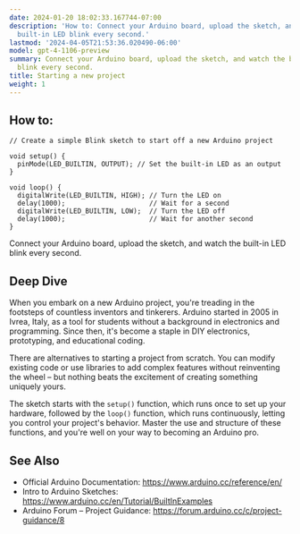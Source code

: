 ```yaml
---
date: 2024-01-20 18:02:33.167744-07:00
description: 'How to: Connect your Arduino board, upload the sketch, and watch the
  built-in LED blink every second.'
lastmod: '2024-04-05T21:53:36.020490-06:00'
model: gpt-4-1106-preview
summary: Connect your Arduino board, upload the sketch, and watch the built-in LED
  blink every second.
title: Starting a new project
weight: 1
---
```


## How to:
```Arduino
// Create a simple Blink sketch to start off a new Arduino project

void setup() {
  pinMode(LED_BUILTIN, OUTPUT); // Set the built-in LED as an output
}

void loop() {
  digitalWrite(LED_BUILTIN, HIGH); // Turn the LED on
  delay(1000);                     // Wait for a second
  digitalWrite(LED_BUILTIN, LOW);  // Turn the LED off
  delay(1000);                     // Wait for another second
}
```

Connect your Arduino board, upload the sketch, and watch the built-in LED blink every second.

## Deep Dive
When you embark on a new Arduino project, you're treading in the footsteps of countless inventors and tinkerers. Arduino started in 2005 in Ivrea, Italy, as a tool for students without a background in electronics and programming. Since then, it's become a staple in DIY electronics, prototyping, and educational coding.

There are alternatives to starting a project from scratch. You can modify existing code or use libraries to add complex features without reinventing the wheel – but nothing beats the excitement of creating something uniquely yours.

The sketch starts with the `setup()` function, which runs once to set up your hardware, followed by the `loop()` function, which runs continuously, letting you control your project's behavior. Master the use and structure of these functions, and you're well on your way to becoming an Arduino pro.

## See Also
- Official Arduino Documentation: https://www.arduino.cc/reference/en/
- Intro to Arduino Sketches: https://www.arduino.cc/en/Tutorial/BuiltInExamples
- Arduino Forum – Project Guidance: https://forum.arduino.cc/c/project-guidance/8
